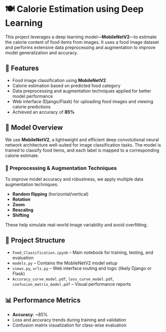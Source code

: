 # 🍽️ Calorie Estimation using Deep Learning
This project leverages a deep learning model—**MobileNetV2**—to estimate the calorie content of food items from images. It uses a food image dataset and performs extensive data preprocessing and augmentation to improve model generalization and accuracy.

## 🚀 Features

- Food image classification using **MobileNetV2**
- Calorie estimation based on predicted food category
- Data preprocessing and augmentation techniques applied for better model performance
- Web interface (Django/Flask) for uploading food images and viewing calorie predictions
- Achieved an accuracy of **85%**

## 🧠 Model Overview

We use **MobileNetV2**, a lightweight and efficient deep convolutional neural network architecture well-suited for image classification tasks. The model is trained to classify food items, and each label is mapped to a corresponding calorie estimate.

### 🔧 Preprocessing & Augmentation Techniques

To improve model accuracy and robustness, we apply multiple data augmentation techniques:
- **Random flipping** (horizontal/vertical)
- **Rotation**
- **Zoom**
- **Rescaling**
- **Shifting**

These help simulate real-world image variability and avoid overfitting.

## 📁 Project Structure

- `Food_Classification.ipynb` – Main notebook for training, testing, and evaluation
- `models.py` – Contains the MobileNetV2 model setup
- `views.py`, `urls.py` – Web interface routing and logic (likely Django or Flask)
- `Accuracy_curve_model.pdf`, `loss_curve_model.pdf`, `confusion_matrix_model.pdf` – Visual performance reports

## 📊 Performance Metrics

- **Accuracy**: ~85%
- Loss and accuracy trends during training and validation
- Confusion matrix visualization for class-wise evaluation

